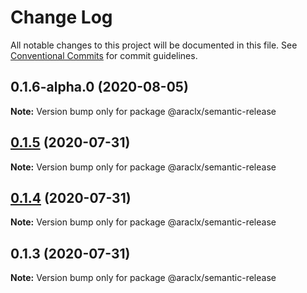 # Change Log

All notable changes to this project will be documented in this file.
See [Conventional Commits](https://conventionalcommits.org) for commit guidelines.

## 0.1.6-alpha.0 (2020-08-05)

**Note:** Version bump only for package @araclx/semantic-release





## [0.1.5](https://github.com/ARACLX/stylx/compare/@araclx/semantic-release@0.1.4...@araclx/semantic-release@0.1.5) (2020-07-31)

**Note:** Version bump only for package @araclx/semantic-release





## [0.1.4](https://github.com/ARACLX/stylx/compare/@araclx/semantic-release@0.1.3...@araclx/semantic-release@0.1.4) (2020-07-31)

**Note:** Version bump only for package @araclx/semantic-release





## 0.1.3 (2020-07-31)

**Note:** Version bump only for package @araclx/semantic-release
